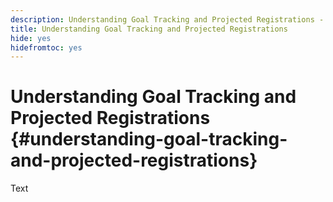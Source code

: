```yaml
---
description: Understanding Goal Tracking and Projected Registrations - Marketo Docs - Product Documentation
title: Understanding Goal Tracking and Projected Registrations
hide: yes
hidefromtoc: yes
---
```

# Understanding Goal Tracking and Projected Registrations {#understanding-goal-tracking-and-projected-registrations}

Text
